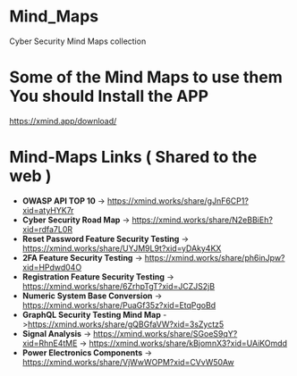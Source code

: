 # Mind_Maps
Cyber Security Mind Maps collection

# Some of the Mind Maps to use them You should Install the APP
https://xmind.app/download/

# Mind-Maps Links ( Shared to the web ) 

- **OWASP API TOP 10** ->  https://xmind.works/share/gJnF6CP1?xid=atyHYK7r
- **Cyber Security Road Map** -> https://xmind.works/share/N2eBBiEh?xid=rdfa7L0R
- **Reset Password Feature Security Testing** -> https://xmind.works/share/UYJM9L9t?xid=yDAky4KX
- **2FA Feature Security Testing** -> https://xmind.works/share/ph6inJpw?xid=HPdwd04O
- **Registration Feature Security Testing** -> https://xmind.works/share/6ZrhpTgT?xid=JCZJS2jB
- **Numeric System Base Conversion** -> https://xmind.works/share/PuaGf35z?xid=EtqPgoBd
- **GraphQL Security Testing Mind Map** ->https://xmind.works/share/gQBGfaVW?xid=3sZyctz5
- **Signal Analysis** -> https://xmind.works/share/SGoeS9qY?xid=RhnE4tME -> https://xmind.works/share/kBjomnX3?xid=UAiKOmdd
- **Power Electronics Components** -> https://xmind.works/share/VjWwWOPM?xid=CVvW50Aw

